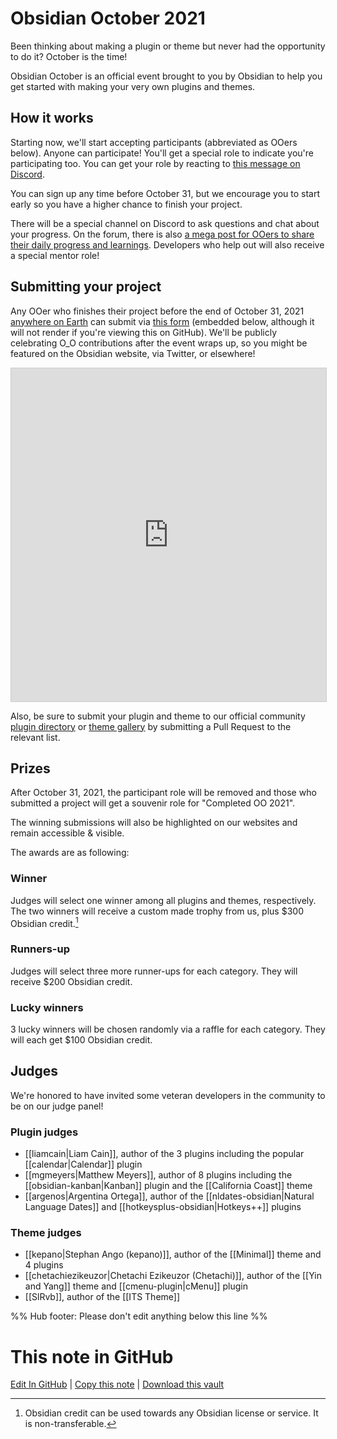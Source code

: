 # Obsidian October 2021

Been thinking about making a plugin or theme but never had the opportunity to do it? October is the time!

Obsidian October is an official event brought to you by Obsidian to help you get started with making your very own plugins and themes.

## How it works

Starting now, we'll start accepting participants (abbreviated as OOers below). Anyone can participate! You'll get a special role to indicate you're participating too. You can get your role by reacting to [this message on Discord](https://discord.com/channels/686053708261228577/702717892533157999/889615286095986688).

You can sign up any time before October 31, but we encourage you to start early so you have a higher chance to finish your project.

There will be a special channel on Discord to ask questions and chat about your progress. On the forum, there is also [a mega post for OOers to share their daily progress and learnings](https://forum.obsidian.md/t/obsidian-october-2021-daily-progress-and-learnings/24472). Developers who help out will also receive a special mentor role!

## Submitting your project

Any OOer who finishes their project before the end of October 31, 2021 [anywhere on Earth](https://en.wikipedia.org/wiki/Anywhere_on_Earth) can submit via [this form](https://airtable.com/shrUsaaJcOX7cEA73/) (embedded below, although it will not render if you're viewing this on GitHub). We'll be publicly celebrating O_O contributions after the event wraps up, so you might be featured on the Obsidian website, via Twitter, or elsewhere!

<iframe class="airtable-embed" src="https://airtable.com/embed/shrUsaaJcOX7cEA73?backgroundColor=purple" frameborder="0" onmousewheel="" width="100%" height="533" style="background: transparent; border: 1px solid #ccc;"></iframe>

Also, be sure to submit your plugin and theme to our official community [plugin directory](https://github.com/obsidianmd/obsidian-releases/blob/master/community-plugins.json) or [theme gallery](https://github.com/obsidianmd/obsidian-releases/blob/master/community-css-themes.json) by submitting a Pull Request to the relevant list.

## Prizes

After October 31, 2021, the participant role will be removed and those who submitted a project will get a souvenir role for "Completed OO 2021".

The winning submissions will also be highlighted on our websites and remain accessible & visible.

The awards are as following:

### Winner

Judges will select one winner among all plugins and themes, respectively. The two winners will receive a custom made trophy from us, plus $300 Obsidian credit.[^1]

### Runners-up

Judges will select three more runner-ups for each category. They will receive $200 Obsidian credit.

### Lucky winners 

3 lucky winners will be chosen randomly via a raffle for each category. They will each get $100 Obsidian credit.

## Judges

We're honored to have invited some veteran developers in the community to be on our judge panel!

### Plugin judges

- [[liamcain|Liam Cain]], author of the 3 plugins including the popular [[calendar|Calendar]] plugin
- [[mgmeyers|Matthew Meyers]], author of 8 plugins including the [[obsidian-kanban|Kanban]] plugin and the [[California Coast]] theme
- [[argenos|Argentina Ortega]], author of the [[nldates-obsidian|Natural Language Dates]] and [[hotkeysplus-obsidian|Hotkeys++]] plugins

### Theme judges

- [[kepano|Stephan Ango (kepano)]], author of the [[Minimal]] theme and 4 plugins
- [[chetachiezikeuzor|Chetachi Ezikeuzor (Chetachi)]], author of the [[Yin and Yang]] theme and [[cmenu-plugin|cMenu]] plugin
- [[SlRvb]], author of the [[ITS Theme]]

[^1]: Obsidian credit can be used towards any Obsidian license or service. It is non-transferable.

%% Hub footer: Please don't edit anything below this line %%

# This note in GitHub

<span class="git-footer">[Edit In GitHub](https://github.dev/obsidian-community/obsidian-hub/blob/main/01%20-%20Community/Events/Obsidian%20October%202021.md "git-hub-edit-note") | [Copy this note](https://raw.githubusercontent.com/obsidian-community/obsidian-hub/main/01%20-%20Community/Events/Obsidian%20October%202021.md "git-hub-copy-note") | [Download this vault](https://github.com/obsidian-community/obsidian-hub/archive/refs/heads/main.zip "git-hub-download-vault") </span>